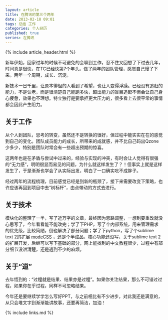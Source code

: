 ```yaml
---
layout: article
title: 在腾讯的第三个两年
date: 2013-02-18 09:01
tags: 总结 工作
categories: 个人经历
published: true
series: 在腾讯
---
```


{% include article_header.html %}

新年伊始，回家过年的时候不可避免的会聊到工作，忍不住又回想了下过去几年，时间真是很快，在TC已经快第7个年头。做了两年的团队管理，感觉自己慢了下来。两年一个周期，成长、沉淀。

新技术一日千里，让原本徘徊的人看到了希望，也让人变得浮躁。已经没有追赶的能力，不是认老，而是很清楚自己能跑多快，超出能力的盲目追赶不但会让自己身心疲惫，效果也不理想。特立独行是要承担更大压力的，很多看上去很平常的事情都会因此产生阻力。

## 关于工作

从个人到团队，思考的转变，虽然还不是转换的很好，但过程中能实实在在的感觉到自己的变化。团队成员能力的成长，所带来的成就感，并不比自己码出Qzone少多少，特别是团队时常会有一些超出预期的惊喜。

这两年也是在矛盾与尝试中过来的，经验与实现的冲突，有时会让人觉得有很强的“无力感”，明明很显而易见的问题，为什么就这样发生了？！但事实上就是这样发生了，于是渐渐也学会了从实际出发，明白了一口确实吃不成胖子。

经过两年的流程梳理，目前感觉已经是到新的瓶颈了，接下来需要改变下策略，也许应该再回到项目中去“树标杆”，由点带动的方式去进行。

## 关于技术

模块化的整理了一半，写了近万字的文章，最终因为思路调整，一想到要重改就没心思写了，今年看看能不能改完；学了下PHP，写了个内部系统，用来管理需求的优先级，比较简陋，倒也解决了部分问题；学了下python，写了个sublime text 2的扩展 [modeCSS](https://github.com/ghostzhang/modeCSS) ，还是个半成品，核心功能还没写，关于sublime text 2的扩展开发，后继可以写下基础的部分，网上能找到的中文教程很少，过程中有部分细节没讲清楚，还是遇到不少的麻烦。

## 关于“道”

去年悟到的：“过程就是结果、结果亦是过程”。如果你关注结果，那么不可错过过程，如果你在乎过程，同样不可忽略结果。

今年还是要继续学学怎么写好PPT，与之前相比有不少进步，对此我还是满意的，从只会堆文字到渐渐能讲故事，还要再简洁，加油！

{% include links.md %}